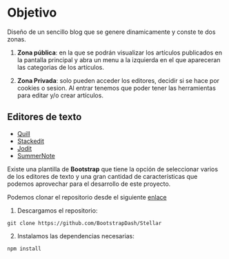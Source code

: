 # Objetivo

Diseño de un sencillo blog que se genere dinamicamente y conste te dos zonas.

1. **Zona pública**: en la que se podrán visualizar los artículos publicados en la pantalla principal y abra un menu a la izquierda en el que apareceran las categorias de los artículos. 

2. **Zona Privada**: solo pueden acceder los editores, decidir si se hace por cookies o sesion. Al entrar tenemos que poder tener las herramientas para editar y/o crear artículos.


## Editores de texto

- [Quill](https://quilljs.com/)
- [Stackedit](https://github.com/benweet/stackedit)
- [Jodit](https://xdsoft.net/jodit/)
- [SummerNote](https://summernote.org/)


Existe una plantilla de **Bootstrap** que tiene la opción de seleccionar varios de los editores de texto y una gran cantidad de características que podemos aprovechar para el desarrollo de este proyecto.

Podemos clonar el repositorio desde el siguiente [enlace](https://github.com/BootstrapDash/Stellar)

1. Descargamos el repositorio:

`git clone https://github.com/BootstrapDash/Stellar`

2. Instalamos las dependencias necesarias:

`npm install`





